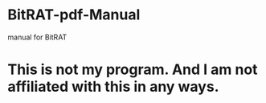 # BitRAT-pdf-Manual
manual for BitRAT
# This is not my program. And I am not affiliated with this in any ways.
